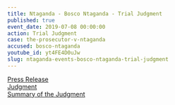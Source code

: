 ```yaml
---
title: Ntaganda - Bosco Ntaganda - Trial Judgment
published: true
event_date: 2019-07-08 00:00:00
action: Trial Judgment
case: the-prosecutor-v-ntaganda
accused: bosco-ntaganda
youtube_id: yt4FE4D0uJw
slug: ntaganda-events-bosco-ntaganda-trial-judgment
---
```


[Press Release](https://www.icc-cpi.int/Pages/item.aspx?name=pr1466)<br>[Judgment](https://www.icc-cpi.int/CourtRecords/CR2019_03568.PDF)<br>[Summary of the Judgment](https://www.icc-cpi.int/itemsDocuments/20190708-ntaganda-judgment-summary-eng.pdf)
